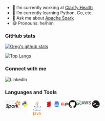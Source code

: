 - 🔭 I’m currently working at [Clarify Health](https://github.com/clarifyhealth)
- 🌱 I’m currently learning Python, Go, etc.
- 💬 Ask me about [Apache Spark](https://spark.apache.org/)
- 😄 Pronouns: he/him

### GitHub stats

[![Greg's github stats](https://github-readme-stats.vercel.app/api?username=poolis&theme=dark&show_icons=true&count_private=true)](https://github.com/melanieshi0120/github-readme-stats)

[![Top Langs](https://github-readme-stats.vercel.app/api/top-langs/?username=poolis&layout=compact)](https://github.com/anuraghazra/github-readme-stats)

### Connect with me

[<img align="left" alt="LinkedIn" width="80" src="https://github.com/melanieshi0120/melanieshi0120/blob/master/linkedin.ico" />]( http://www.linkedin.com/in/gmichalopoulos)
<br />

### Languages and Tools
<img align="left" alt="Spark" width="52px" src="https://github.com/poolis/poolis/blob/2c798011b349eb2763ca605f1e245b4bfd8f3af1/icons/apache_spark.png" />
<img align="left" alt="Python" width="26px" src="https://raw.githubusercontent.com/github/explore/80688e429a7d4ef2fca1e82350fe8e3517d3494d/topics/python/python.png" />
<img align="left" alt="Java" width="52px" src="https://raw.githubusercontent.com/github/explore/80688e429a7d4ef2fca1e82350fe8e3517d3494d/topics/java/java.png" />
<img align="left" alt="Scala" width="26px" src="https://raw.githubusercontent.com/github/explore/80688e429a7d4ef2fca1e82350fe8e3517d3494d/topics/scala/scala.png" />
<img align="left" alt="SQL" width="26px" src="https://raw.githubusercontent.com/github/explore/80688e429a7d4ef2fca1e82350fe8e3517d3494d/topics/sql/sql.png" />
<img align="left" alt="Git" width="26px" src="https://raw.githubusercontent.com/github/explore/80688e429a7d4ef2fca1e82350fe8e3517d3494d/topics/git/git.png" />
<img align="left" alt="GitHub" width="26px" src="https://raw.githubusercontent.com/github/explore/78df643247d429f6cc873026c0622819ad797942/topics/github/github.png" />
<img align="left" alt="AWS" width="50" src="https://github.com/melanieshi0120/melanieshi0120/blob/master/images/AWS.jpeg" />
<img align="left" alt="Terminal" width="26px" src="https://raw.githubusercontent.com/github/explore/80688e429a7d4ef2fca1e82350fe8e3517d3494d/topics/terminal/terminal.png" />
<br />
<br />

<!--
**poolis/poolis** is a ✨ _special_ ✨ repository because its `README.md` (this file) appears on your GitHub profile.

Here are some ideas to get you started:

- 🔭 I’m currently working on ...
- 🌱 I’m currently learning ...
- 👯 I’m looking to collaborate on ...
- 🤔 I’m looking for help with ...
- 💬 Ask me about ...
- 📫 How to reach me: ...
- 😄 Pronouns: ...
- ⚡ Fun fact: ...
-->
